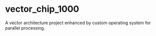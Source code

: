 # vector_chip_1000
A vector architecture project enhanced by custom operating system for parallel processing.
